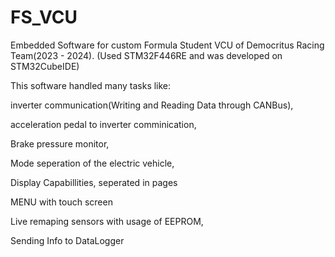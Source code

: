 # FS_VCU
Embedded Software for custom Formula Student VCU of Democritus Racing Team(2023 - 2024).
(Used STM32F446RE and was developed on STM32CubeIDE)


This software handled many tasks like:

inverter communication(Writing and Reading Data through CANBus), 

acceleration pedal to inverter comminication,

Brake pressure monitor,

Mode seperation of the electric vehicle,

Display Capabillities, seperated in pages

MENU with touch screen

Live remaping sensors with usage of EEPROM,

Sending Info to DataLogger




